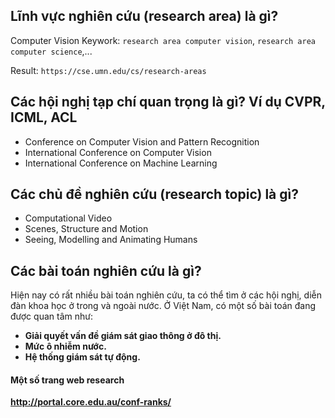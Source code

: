 ## Lĩnh vực nghiên cứu (research area) là gì?
Computer Vision
Keywork: `research area computer vision`, `research area computer science`,...

Result: `https://cse.umn.edu/cs/research-areas`

## Các hội nghị tạp chí quan trọng là gì? Ví dụ CVPR, ICML, ACL
- Conference on Computer Vision and Pattern Recognition
- International Conference on Computer Vision
- International Conference on Machine Learning

## Các chủ đề nghiên cứu (research topic) là gì?
- Computational Video
- Scenes, Structure and Motion
- Seeing, Modelling and Animating Humans

## Các bài toán nghiên cứu là gì?
Hiện nay có rất nhiều bài toán nghiên cứu, ta có thể tìm ở các hội nghị, diễn đàn khoa học ở trong và ngoài nước.
Ở Việt Nam, có một số bài toán đang được quan tâm như: </b>
- <b>Giải quyết vấn đề giám sát giao thông ở đô thị.
- Mức ô nhiễm nước.
- Hệ thống giám sát tự động.



#### Một số trang web research
http://portal.core.edu.au/conf-ranks/

